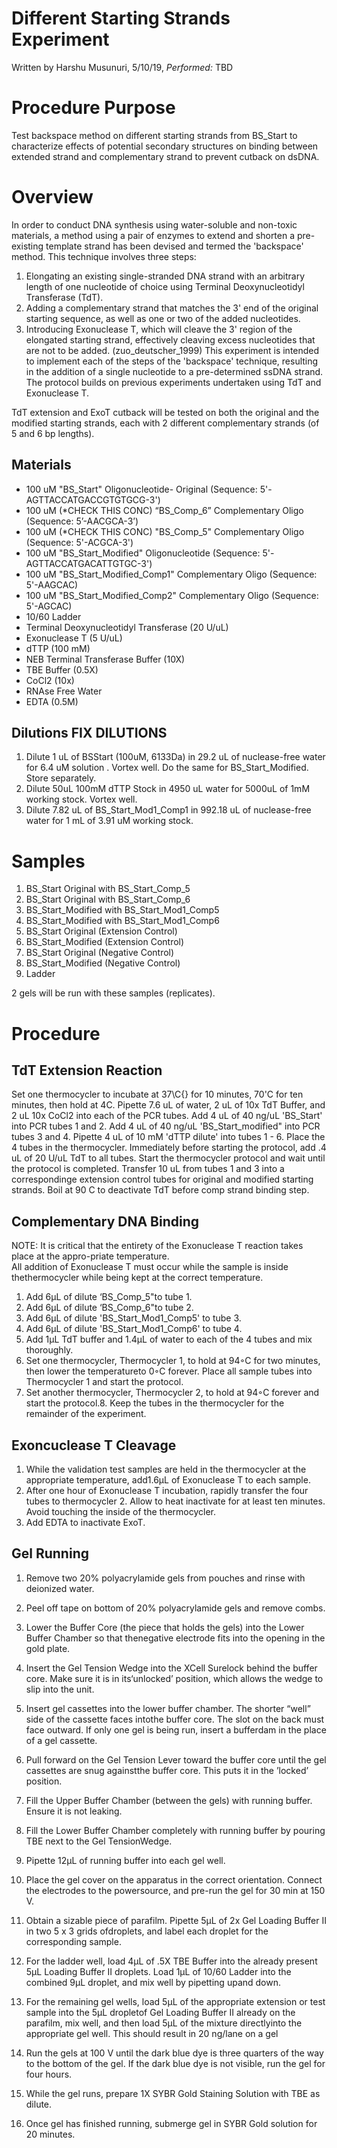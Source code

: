 # Different Starting Strands Experiment
Written by Harshu Musunuri, 5/10/19, *Performed:* TBD

Procedure Purpose
=================

Test backspace method on different starting strands from BS_Start to characterize effects of potential secondary structures on binding between extended strand and complementary strand to prevent cutback on dsDNA.

Overview
========
In order to conduct DNA synthesis using water-soluble and non-toxic materials, a method using a pair of enzymes to extend and shorten a pre-existing template strand has been devised and termed the 'backspace' method. This technique involves three steps:

1. Elongating an existing single-stranded DNA strand with an arbitrary length of one nucleotide of choice using Terminal Deoxynucleotidyl Transferase (TdT).
2. Adding a complementary strand that matches the 3' end of the original starting sequence, as well as one or two of the added nucleotides.
3. Introducing Exonuclease T, which will cleave the 3' region of the elongated starting strand, effectively cleaving excess nucleotides that are not to be added. (zuo_deutscher_1999)
This experiment is intended to implement each of the steps of the 'backspace' technique, resulting in the addition of a single nucleotide to a pre-determined ssDNA strand. The protocol builds on previous experiments undertaken using TdT and Exonuclease T.

TdT extension and ExoT cutback will be tested on both the original and the modified starting strands, each with 2 different complementary strands (of 5 and 6 bp lengths).

## Materials

-   100 uM "BS_Start" Oligonucleotide- Original (Sequence: 5'-AGTTACCATGACCGTGTGCG-3')
-   100 uM (*CHECK THIS CONC) “BS_Comp_6” Complementary Oligo (Sequence:  5’-AACGCA-3’)
-   100 uM (*CHECK THIS CONC) "BS_Comp_5" Complementary Oligo (Sequence: 5'-ACGCA-3')
-   100 uM "BS_Start_Modified" Oligonucleotide  (Sequence: 5'-AGTTACCATGACATTGTGC-3')
-   100 uM "BS_Start_Modified_Comp1" Complementary Oligo (Sequence: 5'-AAGCAC)
-   100 uM "BS_Start_Modified_Comp2" Complementary Oligo (Sequence: 5'-AGCAC)
-   10/60 Ladder
-   Terminal Deoxynucleotidyl Transferase (20 U/uL)
-   Exonuclease T (5 U/uL)
-   dTTP (100 mM)
-   NEB Terminal Transferase Buffer (10X)
-   TBE Buffer (0.5X)
-   CoCl2 (10x)
-   RNAse Free Water
-   EDTA (0.5M)

## Dilutions FIX DILUTIONS
1. Dilute 1 uL of BSStart (100uM, 6133Da) in 29.2 uL of nuclease-free water for 6.4 uM solution . Vortex well. Do the same for BS_Start_Modified. Store separately.
2. Dilute 50uL 100mM dTTP Stock in 4950 uL water for 5000uL of 1mM working stock. Vortex well.
3. Dilute 7.82 uL of BS_Start_Mod1_Comp1 in 992.18 uL of nuclease-free water for 1 mL of 3.91 uM working stock.

Samples
=========
1. BS_Start Original with BS_Start_Comp_5
2. BS_Start Original with BS_Start_Comp_6
3. BS_Start_Modified with BS_Start_Mod1_Comp5
4. BS_Start_Modified with BS_Start_Mod1_Comp6
5. BS_Start Original (Extension Control)
6. BS_Start_Modified (Extension Control)
7. BS_Start Original (Negative Control)
8. BS_Start_Modified (Negative Control)
9. Ladder

2 gels will be run with these samples (replicates).

Procedure
=========

## TdT Extension Reaction
Set one thermocycler to incubate at 37\C{} for 10 minutes, 70'C for ten minutes, then hold at 4C.
Pipette 7.6 uL of water, 2 uL of 10x TdT Buffer, and 2 uL 10x CoCl2 into each of the PCR tubes.
Add 4 uL of 40 ng/uL 'BS_Start' into PCR tubes 1 and 2.
Add 4 uL of 40 ng/uL 'BS_Start_modified" into PCR tubes 3 and 4.
Pipette 4 uL of 10 mM 'dTTP dilute' into tubes 1 - 6.
Place the 4 tubes in the thermocycler.
Immediately before starting the protocol, add .4 uL of 20 U/uL TdT to all tubes.
Start the thermocycler protocol and wait until the protocol is completed.
Transfer 10 uL from tubes 1 and 3 into a correspondinge extension control tubes for original and modified starting strands.
Boil at 90 C to deactivate TdT before comp strand binding step.

## Complementary DNA Binding

NOTE: It is critical that the entirety of the Exonuclease T reaction takes place at the appro-priate temperature.  
All addition of Exonuclease T must occur while the sample is inside thethermocycler while being kept at the correct temperature.

1.  Add 6μL of dilute ‘BS_Comp_5"to tube 1.
2.  Add 6μL of dilute ‘BS_Comp_6"to tube 2.
3.  Add 6μL of dilute 'BS_Start_Mod1_Comp5' to tube 3.
4.  Add 6μL of dilute 'BS_Start_Mod1_Comp6' to tube 4.
5.  Add 1μL TdT buffer and 1.4μL of water to each of the 4 tubes and mix thoroughly.
6.  Set one thermocycler, Thermocycler 1, to hold at 94◦C for two minutes, then lower the temperatureto 0◦C forever.  Place all sample tubes into Thermocycler 1 and start the protocol.
7.  Set another thermocycler, Thermocycler 2, to hold at 94◦C forever and start the protocol.8.  Keep the tubes in the thermocycler for the remainder of the experiment.

## Exoncuclease T Cleavage

1. While the validation test samples are held in the thermocycler at the appropriate temperature, add1.6μL of Exonuclease T to each sample.
2. After one hour of Exonuclease T incubation, rapidly transfer the four tubes to thermocycler 2.  Allow to heat inactivate for at least ten minutes.  Avoid touching the inside of the thermocycler.
3. Add EDTA to inactivate ExoT.


## Gel Running

1.  Remove two 20% polyacrylamide gels from pouches and rinse with deionized water.
2.  Peel off tape on bottom of 20% polyacrylamide gels and remove combs.
3.  Lower  the  Buffer  Core  (the  piece  that  holds  the  gels)  into  the  Lower  Buffer  Chamber  so  that  thenegative electrode fits into the opening in the gold plate.
4.  Insert the Gel Tension Wedge into the XCell Surelock behind the buffer core.  Make sure it is in its‘unlocked’ position, which allows the wedge to slip into the unit.
5.  Insert gel cassettes into the lower buffer chamber.  The shorter “well” side of the cassette faces intothe buffer core.  The slot on the back must face outward.  If only one gel is being run, insert a bufferdam in the place of a gel cassette.
6.  Pull forward on the Gel Tension Lever toward the buffer core until the gel cassettes are snug againstthe buffer core.  This puts it in the ’locked’ position.
7.  Fill the Upper Buffer Chamber (between the gels) with running buffer.  Ensure it is not leaking.
8.  Fill the Lower Buffer Chamber completely with running buffer by pouring TBE next to the Gel TensionWedge.
9.  Pipette 12μL of running buffer into each gel well.
10.  Place the gel cover on the apparatus in the correct orientation.  Connect the electrodes to the powersource, and pre-run the gel for 30 min at 150 V.

1.  Obtain  a  sizable  piece  of  parafilm.   Pipette  5μL  of  2x  Gel  Loading  Buffer  II  in  two  5  x  3  grids  ofdroplets, and label each droplet for the corresponding sample.
2.  For  the  ladder  well,  load  4μL  of  .5X  TBE  Buffer  into  the  already  present  5μL  Loading  Buffer  II droplets.  Load 1μL of 10/60 Ladder into the combined 9μL droplet, and mix well by pipetting upand down.
3.  For the remaining gel wells, load 5μL of the appropriate extension or test sample into the 5μL dropletof Gel Loading Buffer II already on the parafilm, mix well, and then load 5μL of the mixture directlyinto the appropriate gel well.  This should result in 20 ng/lane on a gel
4.  Run the gels at 100 V until the dark blue dye is three quarters of the way to the bottom of the gel.  If the dark blue dye is not visible, run the gel for four hours.
5. While the gel runs, prepare 1X SYBR Gold Staining Solution with TBE as dilute.
6.  Once gel has finished running, submerge gel in SYBR Gold solution for 20 minutes.
